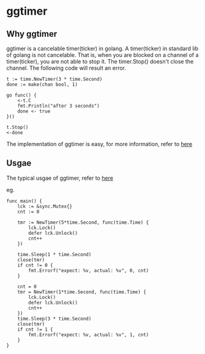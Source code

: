 # ggtimer

## Why ggtimer
ggtimer is a cancelable timer(ticker) in golang. A timer(ticker) in standard lib of golang is not cancelable. That is, when you are blocked on a channel of a timer(ticker), you are not able to stop it. The timer.Stop() doesn't close the channel. The following code will result an error.

    t := time.NewTimer(3 * time.Second)
    done := make(chan bool, 1)

    go func() {
        <-t.C
        fmt.Println("after 3 seconds")
        done <- true
    }()
    
    t.Stop()
    <-done
    
The implementation of ggtimer is easy, for more information, refer to [here](http://cstdlib.com/tech/2015/08/17/golang-timer/)

## Usgae
The typical usgae of ggtimer, refer to [here](https://github.com/aholic/ggtimer/blob/master/timer_test.go)

eg.

    func main() {
    	lck := &sync.Mutex{}
    	cnt := 0
    
    	tmr := NewTimer(5*time.Second, func(time.Time) {
    		lck.Lock()
    		defer lck.Unlock()
    		cnt++
    	})
    
    	time.Sleep(1 * time.Second)
    	close(tmr)
    	if cnt != 0 {
    		fmt.Errorf("expect: %v, actual: %v", 0, cnt)
    	}
    
    	cnt = 0
    	tmr = NewTimer(1*time.Second, func(time.Time) {
    		lck.Lock()
    		defer lck.Unlock()
    		cnt++
    	})
    	time.Sleep(3 * time.Second)
    	close(tmr)
    	if cnt != 1 {
    		fmt.Errorf("expect: %v, actual: %v", 1, cnt)
    	}
    }

